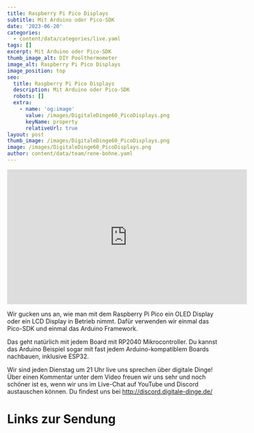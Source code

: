 ```yaml
---
title: Raspberry Pi Pico Displays
subtitle: Mit Arduino oder Pico-SDK
date: '2023-06-20'
categories:
  - content/data/categories/live.yaml
tags: []
excerpt: Mit Arduino oder Pico-SDK
thumb_image_alt: DIY Poolthermometer
image_alt: Raspberry Pi Pico Displays
image_position: top
seo:
  title: Raspberry Pi Pico Displays
  description: Mit Arduino oder Pico-SDK
  robots: []
  extra:
    - name: 'og:image'
      value: /images/DigitaleDinge60_PicoDisplays.png
      keyName: property
      relativeUrl: true
layout: post
thumb_image: /images/DigitaleDinge60_PicoDisplays.png
image: /images/DigitaleDinge60_PicoDisplays.png
author: content/data/team/rene-bohne.yaml
---
```

<iframe width="560" height="315"
src="https://www.youtube-nocookie.com/embed/kZM1ey6nx0g?modestbranding=1"
frameborder="0" allow="accelerometer; autoplay; encrypted-media;
gyroscope; picture-in-picture" allowfullscreen>\\\</iframe>

Wir gucken uns an, wie man mit dem Raspberry Pi Pico ein OLED Display oder ein LCD Display in Betrieb nimmt. Dafür verwenden wir einmal das Pico-SDK und einmal das Arduino Framework. 

Das geht natürlich mit jedem Board mit RP2040 Mikrocontroller. Du kannst das Arduino Beispiel sogar mit fast jedem Arduino-kompatiblem Boards nachbauen, inklusive ESP32.

Wir sind jeden Dienstag um 21 Uhr live uns sprechen über digitale Dinge! Über einen Kommentar unter dem Video freuen wir uns sehr und noch schöner ist es, wenn wir uns im Live-Chat auf YouTube und Discord austauschen können. Du findest uns bei http://discord.digitale-dinge.de/

# Links zur Sendung
